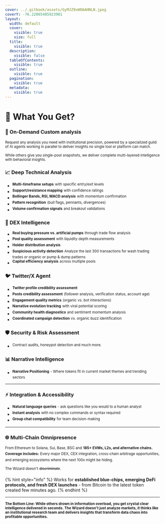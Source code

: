 ```yaml
---
cover: ../.gitbook/assets/GyMJZ9xW0AAHNLN.jpeg
coverY: -76.22065485923981
layout:
  width: default
  cover:
    visible: true
    size: full
  title:
    visible: true
  description:
    visible: false
  tableOfContents:
    visible: true
  outline:
    visible: true
  pagination:
    visible: true
  metadata:
    visible: true
---
```


# 🧞 What You Get?

### **🧠 On‑Demand Custom analysis**

<sup>Request any analysis you need with institutional precision, powered by a specialized guild of AI agents working in parallel to deliver insights no single tool or platform can match.</sup>&#x20;

<sup>While others give you single-pool snapshots, we deliver complete multi-layered intelligence with behavioral insights.</sup>

### **📈 Deep Technical Analysis**

* <sup>**Multi-timeframe setups**</sup> <sup></sup><sup>with specific entry/exit levels</sup>
* <sup>**Support/resistance mapping**</sup> <sup></sup><sup>with confidence ratings</sup>
* <sup>**Bollinger Bands, RSI, MACD analysis**</sup> <sup></sup><sup>with momentum confirmation</sup>
* <sup>**Pattern recognition**</sup> <sup></sup><sup>(bull flags, pennants, divergences)</sup>
* <sup>**Volume confirmation signals**</sup> <sup></sup><sup>and breakout validations</sup>

### 🦄 **DEX Intelligence**

* <sup>**Real buying pressure vs. artificial pumps**</sup> <sup></sup><sup>through trade flow analysis</sup>
* <sup>**Pool quality assessment**</sup> <sup></sup><sup>with liquidity depth measurements</sup>
* <sup>**Holder distribution analysis**</sup>&#x20;
* <sup>**Suspicious activity detection**</sup>  <sup></sup><sup>Analyze the last 300 transactions for wash trading trades or organic or pump & dump patterns</sup>
* <sup>**Capital efficiency analysis**</sup> <sup></sup><sup>across multiple pools</sup>

### 🐦 Twitter/X Agent

* <sup>**Twitter profile credibility assessment**</sup>&#x20;
* <sup>**Posts credibility assessment**</sup> <sup></sup><sup>(follower analysis, verification status, account age)</sup>
* <sup>**Engagement quality metrics**</sup> <sup></sup><sup>(organic vs. bot interactions)</sup>
* <sup>**Narrative evolution tracking**</sup> <sup></sup><sup>with viral potential scoring</sup>
* <sup>**Community health diagnostics**</sup> <sup></sup><sup>and sentiment momentum analysis</sup>
* <sup>**Coordinated campaign detection**</sup> <sup></sup><sup>vs. organic buzz identification</sup>

### 🛡️ Security & Risk Assessment

* <sup>Contract audits, honeypot detection and much more.</sup>

### **📊 Narrative  Intelligence**

* <sup>**Narrative Positioning**</sup> <sup></sup><sup>- Where tokens fit in current market themes and trending sectors</sup>

***

### ⚡ Integration & Accessibility

* <sup>**Natural language queries**</sup> <sup></sup><sup>- ask questions like you would to a human analyst</sup>
* <sup>**Instant analysis**</sup> <sup></sup><sup>with no complex commands or syntax required</sup>
* <sup>**Group chat compatibility**</sup> <sup></sup><sup>for team decision-making</sup>

***

### **🌐 Multi‑Chain** Omnipresence

<sup>From Ethereum to Solana, Sui, Base, BSC and</sup> <sup></sup><sup>**185+ EVMs, L2s, and alternative chains. Coverage includes:**</sup> <sup></sup><sup>Every major DEX, CEX integration, cross-chain arbitrage opportunities, and emerging ecosystems where the next 100x might be hiding.</sup>

<sup>The Wizard doesn't</sup> <sup></sup><sup>~~discriminate~~</sup><sup>.</sup>&#x20;

{% hint style="info" %}
Works for **established blue-chips, emerging DeFi protocols, and fresh DEX launches** - from Bitcoin to the latest token created few minutes ago.
{% endhint %}

***

<sub>**The Bottom Line: While others drown in information overload, you get crystal clear intelligence delivered in seconds. The Wizard doesn't just analyze markets, it thinks like an institutional research team and delivers insights that transform data chaos into profitable opportunities.**</sub>
